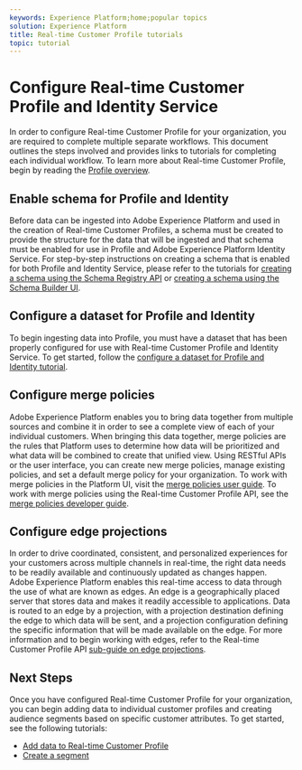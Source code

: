 ```yaml
---
keywords: Experience Platform;home;popular topics
solution: Experience Platform
title: Real-time Customer Profile tutorials
topic: tutorial
---
```


# Configure Real-time Customer Profile and Identity Service

In order to configure Real-time Customer Profile for your organization, you are required to complete multiple separate workflows. This document outlines the steps involved and provides links to tutorials for completing each individual workflow. To learn more about Real-time Customer Profile, begin by reading the [Profile overview](../profile/home.md).

## Enable schema for Profile and Identity

Before data can be ingested into Adobe Experience Platform and used in the creation of Real-time Customer Profiles, a schema must be created to provide the structure for the data that will be ingested and that schema must be enabled for use in Profile and Adobe Experience Platform Identity Service. For step-by-step instructions on creating a schema that is enabled for both Profile and Identity Service, please refer to the tutorials for [creating a schema using the Schema Registry API](../xdm/tutorials/create-schema-api.md) or [creating a schema using the Schema Builder UI](../xdm/tutorials/create-schema-ui.md).

## Configure a dataset for Profile and Identity

To begin ingesting data into Profile, you must have a dataset that has been properly configured for use with Real-time Customer Profile and Identity Service. To get started, follow the [configure a dataset for Profile and Identity tutorial](../profile/tutorials/dataset-configuration.md).

## Configure merge policies

Adobe Experience Platform enables you to bring data together from multiple sources and combine it in order to see a complete view of each of your individual customers. When bringing this data together, merge policies are the rules that Platform uses to determine how data will be prioritized and what data will be combined to create that unified view. Using RESTful APIs or the user interface, you can create new merge policies, manage existing policies, and set a default merge policy for your organization. To work with merge policies in the Platform UI, visit the [merge policies user guide](../profile/ui/merge-policies.md). To work with merge policies using the Real-time Customer Profile API, see the [merge policies developer guide](../profile/api/merge-policies.md).

## Configure edge projections

In order to drive coordinated, consistent, and personalized experiences for your customers across multiple channels in real-time, the right data needs to be readily available and continuously updated as changes happen. Adobe Experience Platform enables this real-time access to data through the use of what are known as edges. An edge is a geographically placed server that stores data and makes it readily accessible to applications. Data is routed to an edge by a projection, with a projection destination defining the edge to which data will be sent, and a projection configuration defining the specific information that will be made available on the edge. For more information and to begin working with edges, refer to the Real-time Customer Profile API [sub-guide on edge projections](../profile/api/edge-projections.md).

## Next Steps

Once you have configured Real-time Customer Profile for your organization, you can begin adding data to individual customer profiles and creating audience segments based on specific customer attributes. To get started, see the following tutorials:

* [Add data to Real-time Customer Profile](../profile/tutorials/add-profile-data.md)  
* [Create a segment](../segmentation/tutorials/create-a-segment.md)